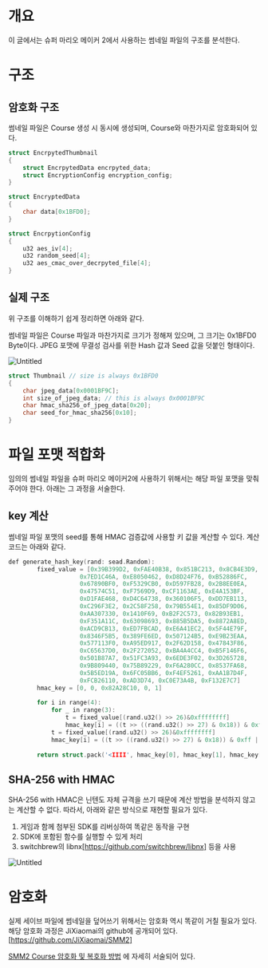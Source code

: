 # 개요

이 글에서는 슈퍼 마리오 메이커 2에서 사용하는 썸네일 파일의 구조를 분석한다.

# 구조

## 암호화 구조

썸네일 파일은 Course 생성 시 동시에 생성되며, Course와 마찬가지로 암호화되어 있다. 

```cpp
struct EncrpytedThumbnail
{
	struct EncrpytedData encrpyted_data;
	struct EncryptionConfig encryption_config;
}

struct EncryptedData
{
	char data[0x1BFD0];
}

struct EncrpytionConfig
{
	u32 aes_iv[4];
	u32 random_seed[4];
	u32 aes_cmac_over_decrpyted_file[4];
}
```

## 실제 구조

위 구조를 이해하기 쉽게 정리하면 아래와 같다. 

썸네일 파일은 Course 파일과 마찬가지로 크기가 정해져 있으며, 그 크기는 0x1BFD0 Byte이다. JPEG 포맷에 무결성 검사를 위한 Hash 값과 Seed 값을 덧붙인 형태이다. 

![Untitled](https://prod-files-secure.s3.us-west-2.amazonaws.com/2f11a5fa-4e62-4c72-b7e2-a459d91ae122/53c32fac-844a-4648-a663-d8f6b5004d36/Untitled.png)

```cpp
struct Thumbnail // size is always 0x1BFD0
{
	char jpeg_data[0x0001BF9C];
	int size_of_jpeg_data; // this is always 0x0001BF9C
	char hmac_sha256_of_jpeg_data[0x20];
	char seed_for_hmac_sha256[0x10];
}
```

# 파일 포맷 적합화

임의의 썸네일 파일을 슈퍼 마리오 메이커2에 사용하기 위해서는 해당 파일 포맷을 맞춰주어야 한다.  아래는 그 과정을 서술한다. 

## key 계산

썸네일 파일 포맷의 seed를 통해 HMAC 검증값에 사용할 키 값을 계산할 수 있다. 계산 코드는 아래와 같다. 

```cpp
def generate_hash_key(rand: sead.Random):
		fixed_value = [0x39B399D2, 0xFAE40B38, 0x851BC213, 0x8CB4E3D9, 
		            0x7ED1C46A, 0xE8050462, 0xD8D24F76, 0xB52886FC, 
		            0x67890BF0, 0xF5329CB0, 0xD597FB28, 0x2B8EE0EA, 
		            0x47574C51, 0xF7569D9, 0xCF1163AE, 0xE4A153BF, 
		            0xD1FAE468, 0xD4C64738, 0x360106F5, 0xDD7EB113, 
		            0xC296F3E2, 0x2C58F258, 0x79B554E1, 0x85DF9D06, 
		            0xAA307330, 0x1410F69, 0xB2F2C573, 0x82B93EB1, 
		            0xF351A11C, 0x63098693, 0x885B5DA5, 0x8872A8ED, 
		            0xACD9CB13, 0xED7FBCAD, 0xE6A41EC2, 0x5F44E79F, 
		            0x8346F5B5, 0x389FE6ED, 0x507124B5, 0xE9B23EAA, 
		            0x577113F0, 0xA95ED917, 0x2F62D158, 0x47843F86, 
		            0xC65637D0, 0x2F272052, 0xBA4A4CC4, 0xB5F146F6, 
		            0x501B87A7, 0x51FC3A93, 0x6EDE3F02, 0x3D265728, 
		            0x9B809440, 0x75B89229, 0xF6A280CC, 0x8537FA68, 
		            0x5B5ED19A, 0x6FC05BB6, 0xF4EF5261, 0xAA1B7D4F, 
		            0xFCB26110, 0xAD3D74, 0xC0E73A4B, 0xF132E7C7]
		hmac_key = [0, 0, 0x82A28C10, 0, 1]
		
		for i in range(4):
		    for _ in range(3):
		        t = fixed_value[(rand.u32() >> 26)&0xffffffff]
		        hmac_key[i] = ((t >> ((rand.u32() >> 27) & 0x18)) & 0xff | hmac_key[i]) << 8
		    t = fixed_value[(rand.u32() >> 26)&0xffffffff]
		    hmac_key[i] = ((t >> ((rand.u32() >> 27) & 0x18)) & 0xff | hmac_key[i]) & 0xffffffff
		
		return struct.pack('<IIII', hmac_key[0], hmac_key[1], hmac_key[2], hmac_key[3])
```

## SHA-256 with HMAC

SHA-256 with HMAC은 닌텐도 자체 규격을 쓰기 때문에 계산 방법을 분석하지 않고는 계산할 수 없다. 따라서, 아래와 같은 방식으로 재현할 필요가 있다. 

1. 게임과 함께 첨부된 SDK를 리버싱하여 똑같은 동작을 구현
2. SDK에 포함된 함수를 실행할 수 있게 처리 
3. switchbrew의 libnx[https://github.com/switchbrew/libnx] 등을 사용

![Untitled](https://prod-files-secure.s3.us-west-2.amazonaws.com/2f11a5fa-4e62-4c72-b7e2-a459d91ae122/79232b90-34fe-456c-b96a-365a04694d0a/Untitled.png)

# 암호화

실제 세이브 파일에 썸네일을 덮어쓰기 위해서는 암호화 역시 똑같이 거칠 필요가 있다. 해당 암호화 과정은 JiXiaomai의 github에 공개되어 있다.[https://github.com/JiXiaomai/SMM2]

[SMM2 Course 암호화 및 복호화 방법](https://www.notion.so/SMM2-Course-3e797ec0646343e0b4e7848897855a5c?pvs=21) 에 자세히 서술되어 있다.
